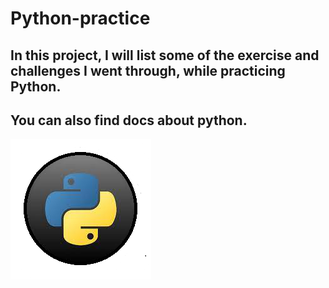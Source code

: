 # Python-practice

## In this project, I will list some of the exercise and challenges I went through, while practicing Python.

## You can also find docs about python.


![project img](/Project-5%20Python%20Exercises/python.png)